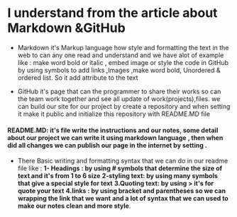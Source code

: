 # I understand from the article about Markdown &GitHub
 - Markdown  it's Markup language how style and formatting   the text in the web to can any one read and understand and we have alot of example like :
make word bold or italic , embed image or style the code in GitHub by using symbols to add links ,Images ,make word bold, Unordered & ordered list.
 So it add attribute to the text

 - GitHub  it's page that can the programmer to share their works so can the team work together and see all update of work(projects),files.
 we can build our site for our project by create a repository and when setting it make it public and initialize this repository with README.MD file 
 #### README.MD: it's file write the instructions and our notes, some detail about our project we can write it using markdown language , then when did all changes we can publish our page  in the internet by setting .
- There Basic writing and formatting  syntax that we can do in our readme file like :
**1- Headings  : by using # symbols that determine the size of text and it's from 1 to 6 size**
**2-styling text: by using many symbols  that give a special style for text**
**3.Quoting text: by using > it's for quote your text** 
**4.links : by using bracket and parentheses so we can wrapping the link that we want**
**and a lot of syntax that we can used to make our notes clean and more style**.

